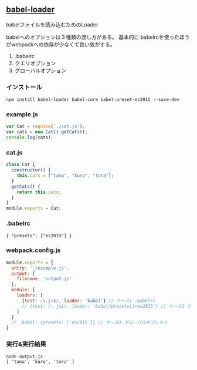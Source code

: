 ## [babel-loader](https://github.com/babel/babel-loader)
babelファイルを読み込むためのLoader

babelへのオプションは３種類の渡し方がある。
基本的に.babelrcを使ったほうがwebpackへの依存が少なくて良い気がする。

1. .babelrc
1. クエリオプション
1. グローバルオプション

### インストール

```console
npm install babel-loader babel-core babel-preset-es2015 --save-dev 
```

### example.js

```javascript:example.js
var Cat = require('./cat.js');
var cats = new Cat().getCats(); 
console.log(cats);
```

### cat.js

```javascript:cat.js
class Cat {
  constructor() {
    this.cats = ["tama", "kuro", "tora"];
  }
  getCats() {
    return this.cats;
  }
}
module.exports = Cat;
```

### .babelrc

```.babelrc
{ "presets": ["es2015"] }
```

### webpack.config.js

```javascript:webpack.config.js
module.exports = {
  entry: './example.js',
  output: {
    filename: 'output.js'
  },
  module: {
    loaders: [
      {test: /\.js$/, loader: 'babel'} // ケース1 .babelrc
      // {test: /\.js$/, loader: 'babel?presets[]=es2015'} // ケース2 クエリオプション
    ]
  }
  // ,babel: {presets: ['es2015']} // ケース3 グローバルオプション
}
```

### 実行&実行結果

```console 
node output.js
[ 'tama', 'kuro', 'tora' ]
```

